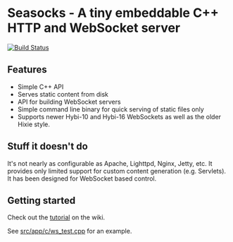 Seasocks - A tiny embeddable C++ HTTP and WebSocket server
==========================================================

[![Build Status](https://travis-ci.org/mattgodbolt/seasocks.svg?branch=master)](https://travis-ci.org/mattgodbolt/seasocks)

Features
--------
*   Simple C++ API
*   Serves static content from disk
*   API for building WebSocket servers
*   Simple command line binary for quick serving of static files only
*   Supports newer Hybi-10 and Hybi-16 WebSockets as well as the older Hixie style.

Stuff it doesn't do
-------------------
It's not nearly as configurable as Apache, Lighttpd, Nginx, Jetty, etc.
It provides only limited support for custom content generation (e.g. Servlets).
It has been designed for WebSocket based control.

Getting started
---------------
Check out the [tutorial](https://github.com/mattgodbolt/seasocks/wiki/Seasocks-quick-tutorial) on the wiki.

See [src/app/c/ws_test.cpp](https://github.com/mattgodbolt/seasocks/blob/master/src/app/c/ws_test.cpp) for an example.
